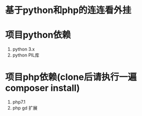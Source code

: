 # 基于python和php的连连看外挂

# 项目python依赖
1. python 3.x
2. python PIL库

# 项目php依赖(clone后请执行一遍composer install)
1. php7.1
2. php gd 扩展